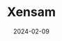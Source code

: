 ---  
layout: startup_page  
title: "Xensam"  
id: "xensam.com"  
permalink: "/xensamxensam.com02092024/"  
website: "https://www.xensam.com/"  
funding_round: "Growth funding"  
funding_amount: "$40M"  
investors: "Expedition Growth Capital"  
about: "Xensam is a Swedish software asset management platform providing software asset managers and IT professionals with greater access to useful SAM data. It aims to make SAM user-friendly and remove manual work, leveraging AI for advanced features like a ChatGPT-inspired chatbot. The company serves hundreds of businesses, including Polestar, Northvolt, and Jabil."  
markets: "Software Asset Management, AI, SaaS"  
hq: "Solna, Stockholm County, Sweden"  
founded_year: "2016"  
linkedin: "https://www.linkedin.com/company/xensam"  
twitter: "https://twitter.com/xensamofficial"  
instagram: ""  
facebook: "https://www.facebook.com/xensamsoftware/?hc_ref=ARRNHBt9aiy7uZ3Z_yTVPRFVxjDxq4YWV0fH49T_qnPtRO1DEVi2XxX99rQWeimvy7Y"  
crunchbase: "https://www.crunchbase.com/organization/xensam-ltd"  
pitchbook: "https://pitchbook.com/profiles/company/481485-70"  

date_display: "09-Feb-2024"  
date: "2024-02-09"

# SEO Optimization  
meta_title: "Xensam - Growth funding Funding ($40M)"  
meta_description: "Xensam, Xensam is a Swedish software asset management platform providing software asset managers and IT professionals with greater access to useful SAM data. ..."  
meta_keywords: "Xensam, Software Asset Management, AI, SaaS, Growth funding funding"  
canonical_url: "https://startup.projectstartups.com/xensamxensam.com02092024/"  
---